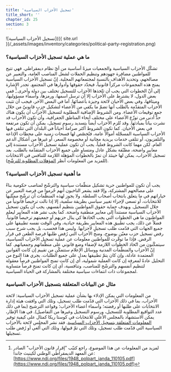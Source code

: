 ```yaml
---
title: 'تسجيل الأحزاب السياسية'
title_short: ''
chapter_id: 25
section: 3
---
```


![تسجيل الأحزاب السياسية]({{ site.url }}/\_assets/images/inventory/categories/political-party-registration.png)

### ما هي عملية تسجيل الأحزاب السياسية؟

تشكّل الأحزاب السياسية والجمعيات ميزةً أساسية من أيّ نظام ديمقراطي. فهي تتيح للمواطنين مضافرة جهودهم وتنظيم الحملات لشغل المناصب العامة، والتعبير عن مصالحهم، وتحديد الأهداف بالنسبة لمجتمعاتهم المحلية. إنّ تسجيل الأحزاب السياسية يمنح هذه المجموعات مركزاً قانونياً، فيحدّد حقوقها وأدوارها في المجتمع. تجدر الإشارة إلى أنّ الخطوات التي يجب أن تتّخذها الأحزاب للتسجيل تختلف بين دولة وأخرى.[^1] ففي بعض الدول، لا يشترط على الأحزاب إلا أن ترسل اسمها، ورمزها، وأسماء مسؤوليها، وميثاقها، وفي بعض الأحيان لائحة وجيزة بأعضائها. أما في البعض الآخر، فيجب أن تثبت الأحزاب المتقدّمة بالطلب أنها تضمّ ما يكفي من الأعضاء لتشكيل حزبٍ قانونيّ من خلال جمع توقيعات الأعضاء. ومن الشروط الإضافية المطلوبة لتسجيل الأحزاب أن يكون هناك حدٌّ أدنى من توزّع الأعضاء على مختلف أنحاء المناطق الجغرافية، وأن تكون الأحزاب قد نشرت بياناً بمبادئها. وقد تُلزم الأحزاب أيضاً بتسديد رسوم تسجيل، يمكن أن تكون مرتفعة في بعض الأحيان. كما تكون الشروط أكثر صرامةً أحياناً في البلدان التي تتلقى فيها الأحزاب السياسية المسجّلة أموالاً عامة، فتُخصّص لها فسحات زمنية على محطات الإذاعة والتلفزيون، أو تتلقى خدمات بريدية مجانية أو مخصومة السعر، أو غيرها من أشكال الدعم العام. لكن مهما كانت الشروط فعلياً، يجب أن تكون عملية تسجيل الأحزاب مستندة إلى معايير واضحة، مطبّقة بشكل عادل ومتساوٍ على جميع الأحزاب المتقدّمة بالطلب. بعد تسجيل الأحزاب، يمكن لها حينئذ أن تمرّ بالخطوات المؤهلة اللازمة للتنافس في الانتخابات (للمزيد من المعلومات أنظر [المؤهلات المطلوبة للترشّح](/ar/guide/key-categories/ballot-qualification/)).

### ما أهمية تسجيل الأحزاب السياسية؟

يجب أن تكون للمواطنين حرية تشكيل منظّمات سياسية والترشّح لمناصب حكومية بناءً على مصالحهم المشتركة، وإلا فقد يشعر الناخبون أنهم حُرموا من فرصة التعبير عن خياراتهم في ما يتعلق بانتخاب أصحاب السلطة. ولا يجوز لهذه المنظّمات أن ترشّح ممثّليها للانتخابات، أو تسعى لإجراء تغيير سياسي بطريقة سلمية، إلا إذا نالت ترخيصاً قانونياً من خلال التسجيل. وبهدف حماية حقوق المواطنين بتنظيم أنفسهم، يجب أن يكون تسجيل الأحزاب السياسية مستنداً إلى معايير منطقية واضحة. كما يجب نشر هذه المعايير ليعلم المواطنون ما هي الخطوات التي يجب اتّخاذها كي ينال حزبهم أو جمعيتهم ترخيصاً قانونياً. فضلاً عن ذلك، يجب تطبيق هذه المعايير بطريقة حيادية، وفي الوقت نفسه تطبيقها على جميع الجهات التي قدّمت طلب تسجيلٍ لأحزابها. وليس هذا فحسب، بل يجب شرح سبب رفض تسجيل حزب معيّن بوضوح، ومنح الأحزاب التي رُفض طلبها فرصة الطعن في قرار الرفض. فإذا ما توفّرت للمواطنين معلومات عن عملية تسجيل الأحزاب السياسية، سيتمكّنون من اتّخاذ الخطوات اللازمة لإضفاء وضع قانوني على منظّماتهم وجمعياتهم. كما إنّ الأحزاب والمنظّمات المدنية ووسائل الإعلام ستتمكّن من تقييم إن كانت القوانين المعتمدة عادلة، وإن كان يتمّ تطبيقها بعدل على جميع الطلبات. يجري هذا النوع من التحليل عادةً لمعرفة إن كانت العملية شمولية، أي إن كانت تمنح المواطنين فرصاً معقولة لتنظيم أنفسهم والترشّح للمناصب، وتنافسية، أي إن كانت تمنح فرصاً متساوية لمجموعات ذات انتماءات سياسية مختلفة بالمشاركة في الحياة السياسية.

### مثال عن البيانات المتعلقة بتسجيل الأحزاب السياسية

من المعلومات التي يمكن الإدلاء بها بشأن عملية تسجيل الأحزاب السياسية: لائحة الأحزاب، بما في ذلك الأحزاب التي قدّمت طلب تسجيل، وتلك التي وافقت هيئة إدارة الانتخابات على طلبها أو رفضته؛ وأسماء أعضاء الأحزاب؛ وقواعد الترشيح (بما في ذلك عدد التواقيع المطلوبة للتسجيل، ورسوم التسجيل وغيرها من التفاصيل). في هذا الإطار، يمكن الاستشهاد بالمجلس الأعلى للانتخابات في كوستا ريكا كمثال على كيفية توفير [المعلومات المتعلقة بتسجيل الأحزاب السياسية](http://www.tse.go.cr/info_partidos.htm). فقد نشر المجلس لائحة بالأحزاب السياسية التي قدّمت طلب تسجيل، وتلك التي تمّ قبولها، وتلك التي أُلغي أو رُفض طلب تسجيلها.

[^1]: لمزيد من المعلومات عن هذا الموضوع، راجع كتيّب "إقرار قانون الأحزاب" الصادر عن المعهد الديمقراطي الوطني لكينيث جاندا: [https://www.ndi.org/files/1948_polpart_janda_110105.pdf](https://www.ndi.org/files/1948_polpart_janda_110105.pdf)
